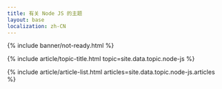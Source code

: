 ```yaml
---
title: 有关 Node JS 的主题
layout: base
localization: zh-CN
---
```


{% include banner/not-ready.html %}

{% include article/topic-title.html
  topic=site.data.topic.node-js
%}

{% include article/article-list.html 
  articles=site.data.topic.node-js.articles
%}
